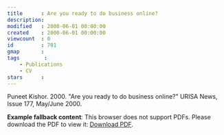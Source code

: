 ```yaml
---
title      : Are you ready to do business online?
description: 
modified   : 2000-06-01 00:00:00
created    : 2000-06-01 00:00:00
viewcount  : 0
id         : 701
gmap       : 
tags        :
    - Publications
    - CV
stars      : 
---
```


Puneet Kishor. 2000. "Are you ready to do business online?" URISA News, Issue 177, May/June 2000.

<object data="/entry-files/A/AR/ARE/Are-you-ready-to-do-business-online/are-you-ready-to-business-online.pdf" type="application/img/pdf" width="100%" style="height:80vh;">
     <p><b>Example fallback content</b>: This browser does not support PDFs. Please download the PDF to view it: <a href="/entry-files/A/AR/ARE/Are-you-ready-to-do-business-online/are-you-ready-to-business-online.pdf">Download PDF</a>.</img/p>
  </object>
